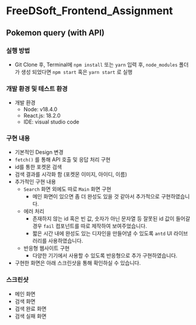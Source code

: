 # FreeDSoft_Frontend_Assignment
## Pokemon query (with API)

### 실행 방법
- Git Clone 후, Terminal에 `npm install` 또는 `yarn` 입력 후, `node_modules` 폴더가 생성 되었다면 `npm start` 혹은 `yarn start` 로 실행

### 개발 환경 및 테스트 환경
- 개발 환경
  - Node: v18.4.0
  - React.js: 18.2.0
  - IDE: visual studio code

### 구현 내용
- 기본적인 Design 변경
- `fetch()` 를 통해 API 호출 및 응답 처리 구현
- id를 통한 포켓몬 검색
- 검색 결과를 시각화 함 (포켓몬 이미지, 아이디, 이름)
- 추가적인 구현 내용
  - `Search` 화면 외에도 따로 `Main` 화면 구현 
    - 메인 화면이 있으면 좀 더 완성도 있을 것 같아서 추가적으로 구현하였습니다.   
  - 에러 처리 
    - 존재하지 않는 id 혹은 빈 값, 숫자가 아닌 문자열 등 잘못된 id 값이 들어갈 경우 `fail` 컴포넌트를 따로 제작하여 보여주었습니다.  
    - 짧은 시간 내에 완성도 있는 디자인을 만들어낼 수 있도록 `antd` UI 라이브러리를 사용하였습니다.  
  - 반응형 웹사이트 구현
    - 다양한 기기에서 사용할 수 있도록 반응형으로 추가 구현하였습니다.
- 구현한 화면은 아래 스크린샷을 통해 확인하실 수 있습니다.

### 스크린샷
- 메인 화면 
- 검색 화면
- 검색 완료 화면 
- 검색 실패 화면 
